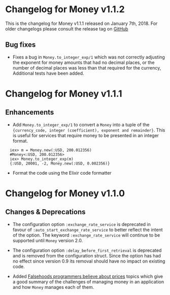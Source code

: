 # Changelog for Money v1.1.2

This is the changelog for Money v1.1.1 released on January 7th, 2018.  For older changelogs please consult the release tag on [GitHub](https://github.com/kipcole9/money/tags)

## Bug fixes

* Fixes a bug in `Money.to_integer_exp/1` which was not correctly adjusting the exponent for money amounts that had no decimal places, or the number of decimal places was less than that required for the currency,  Additional tests have been added.

# Changelog for Money v1.1.1

## Enhancements

* Add `Money.to_integer_exp/1` to convert a `Money` into a tuple of the `{currency_code, integer (coefficient), exponent and remainder}`.  This is useful for services that require money to be presented in an integer format.

```
  iex> m = Money.new(:USD, 200.012356)
  #Money<:USD, 200.012356>
  iex> Money.to_integer_exp(m)
  {:USD, 20001, -2, Money.new(:USD, 0.002356)}
```

* Format the code using the Elixir code formatter

# Changelog for Money v1.1.0

## Changes & Deprecations

* The configuration option `:exchange_rate_service` is deprecated in favour of `:auto_start_exchange_rate_service` to better reflect the intent of the option.  The keyword `:exchange_rate_service` will continue to be supported until `Money` version 2.0.

* The configuration option `:delay_before_first_retrieval` is deprecated and is removed from the configuration struct.  Since the option has had no effect since version 0.9 its removal should have no impact on existing code.

* Added [Falsehoods programmers believe about prices](https://gist.github.com/rgs/6509585) topics  which give a good summary of the challenges of managing money in an application and how `Money` manages each of them.
